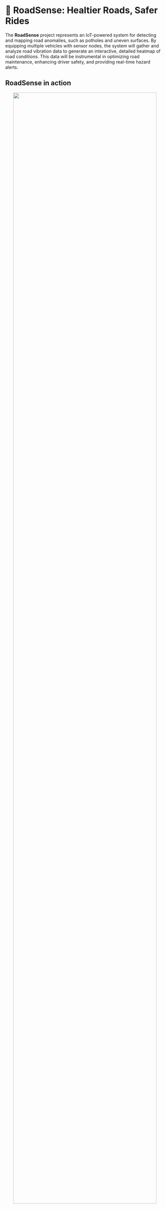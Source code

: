 # 🚗 RoadSense: Healtier Roads, Safer Rides

The **RoadSense** project represents an IoT-powered system for
detecting and mapping road anomalies, such as potholes and uneven
surfaces. By equipping multiple vehicles with sensor nodes, the system
will gather and analyze road vibration data to generate an interactive,
detailed heatmap of road conditions. This data will be instrumental in
optimizing road maintenance, enhancing driver safety, and providing
real-time hazard alerts.

## RoadSense in action

<center>
  <img src="./assets/images/roadsense_webapp_points.png" width="95%">
  <figcaption>Point Quality Data Visualization</figcaption>
</center>

<center style="margin-bottom: 10px">
  <img src="./assets/images/roadsense_webapp_heat.png" width="95%">
  <figcaption>Heatmap Visualization (red = severe road conditions)</figcaption>
</center>

## Prototype Car

| ![Prototype Car (Top View)](./assets/images/roadsense_rc_top.jpg) | ![Prototype Car (Side View)](./assets/images/roadsense_rc_side.jpg) |
| :---------------------------------------------------------------: | :-----------------------------------------------------------------: |
|                    _Prototype Car (top view)_                     |                     _Prototype Car (side view)_                     |

### Hardware Components

1. **Microcontroller**:

   **Arduino Portenta H7** with built-in Wi-Fi capability and RTOS
   support. Enables usage of threads for sensor data collection and
   transmission.

2. **IMU Sensor**:

   **GY-521** with MPU6050 6DOF (3-Axis Gyro and 3-Axis
   Accelerometer). While currently only the z-axis acceleration is used, the sensor
   provides additional data which can be used for future work to
   improve the road state qualification model.

3. **GPS Module**:

   **DFRobot GPS + BDS BeiDou** with output of position and speed.\
   We were able to fix connectivity by integrating EMF shielding. As
   the transmitted speed data was faulty, we had to make use of a
   fallback solution by approximating each segment through a fixed time
   of 3 seconds.

4. **EMF Shielding**:

   **DIY** using aluminum foil to shield the GPS module from
   electromagnetic interference.

Detailed information on the pin connections for the sensors with the Arduino Portenta H7 can be found in the following table.

**Sensor** **Portenta H7** **Description**

---

| **Module**      | **Pin** | **Portenta H7 Pin** | **Description**                               |
| --------------- | ------- | ------------------- | --------------------------------------------- |
| **GY-521**      | VCC     | 3.3V                | Power supply (3.3V)                           |
|                 | GND     | GND                 | Ground                                        |
|                 | SDA     | SDA (Pin 11)        | I2C Data line (SDA)                           |
|                 | SCL     | SCL (Pin 12)        | I2C Clock line (SCL)                          |
| **DFRobot GPS** | VCC     | 3.3V                | Power supply (3.3V)                           |
|                 | GND     | GND                 | Ground                                        |
|                 | TX      | RX (Pin 13)         | Serial data transmit line (TX from GPS to RX) |
|                 | RX      | TX (Pin 14)         | Serial data receive line (RX from GPS to TX)  |

## Overview

The **RoadSense** system consists of the following components:

- **Sensor Nodes**: IoT devices installed in vehicles, responsible for
  collecting inertial data using an Inertial Measurement Unit (IMU)
  sensor and location data via a GPS module. These nodes pre-process
  data to compute a qualifier for localized road states, reducing the
  volume of data sent to the central infrastructure.

- **Data Aggregation and Processing System**: A centralized backend
  platform responsible for receiving, aggregating, and analyzing data
  from multiple sensor nodes. This system generates detailed road
  quality insights and produces interactive heatmaps for
  visualization. It also includes mechanisms for detecting anomalies
  and triggering alerts.

- **Control Logic**: Defines the operational behavior of the IoT
  devices, including protocols for data collection, processing, and
  communication with the central system.

- **User Interface**: An interactive web application that enables
  stakeholders to visualize road conditions, explore heatmaps, and
  manage alerts effectively.

## Sensor Nodes

<center>
  <img src="./assets/diagrams/edge_node_rtuml/edge_node_rtuml.png">
  <figcaption>RT-UML of a Sensor Node</figcaption>
</center>

### Main Design Aspects

1. **Cost Restriction per node**:  100 CHF
   Given the large number of vehicles that will host sensor nodes, the
   cost per node must remain as low as possible. To achieve this, each
   vehicle will have a single sensor node/package installed to minimize
   installation and part costs. The qualification model is designed to
   be computationally efficient to minimize the cost of the
   microcontroller. Wifi connectability is chosen to minimize the cost
   of the communication module.

2. **Quantification of Road State**:
   The sensor node will be ideally positioned centrally in the vehicle,
   above one of the axles, and securely mounted to the chassis to
   reduce measurement errors. The road state will be quantified on a
   scale from 0 (very good) to 244 (very poor), with 255 reserved for
   hazardous conditions.

3. **Qualification Model**:

   $$
   \text{RoadQuality}_i =  \left\lfloor \frac{\max(\Delta a_{z,t}) - \Delta a_{z,\min}}{\Delta a_{z,\max} - \Delta a_{z,\min}} \right\rfloor  \cdot 255 \quad \text{where} \quad  t \in \text{RoadSegment}_i
   $$

   This model is based on the assumption that the maximum acceleration
   in z-axis is proportional to the road quality. By calculating the
   acceleration difference between the current and the previous time
   step, the model is unaffected by the vehicle's orientation and
   acceleration. $\Delta a_{z,\text{min}}$ and
   $\Delta a_{z,\text{max}}$ are determined during the calibration
   phase and symbolize the minimum and maximum acceleration difference
   occurring during possible driving conditions. This makes the model
   adaptable to different vehicles and driving conditions.

   Future iterations will adapt a simulation based approach described
   in the following:

   A simple linear Mass-Spring-Damper Model is chosen to model the cars
   factor on the transduced shocks. (While keeping computational effort
   low.) A first calibration phase coupled to a initial parameter set
   aims to fit Mass-Spring-Damper Model parameters. Measured data will
   be fit to quantified values during calibration phase. Further
   physical quatities other than z-axis acceleration have to be
   considered to decouple driving induced accelerations from the road
   state.

4. **High Polling Rate for IMU Measurements**:

   Road-induced shocks are brief and their period and amplitude are
   proportional to vehicle speed. The IMU's polling rate will be
   configured to ensure reliable readings for typical driving speeds.
   Currently the acceleration is measured every 3ms, acchieving a road
   resolution of 2.5cm at 30 km/h which is the assumed avrage speed in
   urban areas.

5. **Sensing of physical quantities**: The system will measure multiple
   physical quantities to ensure accurate road state assessments:

   1. **Acceleration in z-Axis** to determine road state and potholes.

   2. **Acceleration in x,y-Axis and rotational acceleration** to
      minimize errors induced from driving scenarios. (Possible part
      of future work)

   3. **Driving Velocity** to approximate relative distance through
      integration needed for velocity indipendent Segmentation of
      QualityMeasures.
      (Future Work: to couple shock amplitudes to velocity through
      Spring-Damper Model).

   4. **Geographical Position** to reference qualification to current
      position.

6. **Data Transmission at Established Gatepoints**:

   1. **Data Format**: Each data package will include the following
      information encoded as a JSON object:

      ```
      (Node ID (2 Bytes)) |
       Position (2 x 8 Bytes (Double-Precision Float)) | Road Quality (1 Byte) | Unix Timestamp (4 Bytes)
      ```

      For example, the following snippet represents a valid data
      sample in JSON format:

      ```json
      {
        "lat": 46.19313,
        "lon": 6.80421,
        "timestamp": 1734478933,
        "bumpiness": 50,
        "device_id": "USI-Car-1""
      }
      ```

   2. **Local Preprocessing**: The node will preprocess and store
      position-quality tuples locally.

   3. **Gatepoint Connectivity**: The node will automatically
      establish a connection at predefined gatepoints to transmit new
      data.

   4. **Data Protocol**: Data packages will be transmitted in MQTT
      format to a RabbitMQ server.

## System Architecture

The **RoadSense** consists of multiple IoT devices installed in
vehicles, communicating with a central server designed to be highly
scalable to handle data from thousands of devices. In this section we
will describe all meaningful components of the system, focusing on the
IoT data pipeline and the client-server architecture.

### IoT Data Pipeline

The data pipeline has been designed with scalability in mind, allowing
for efficient data collection, processing, and data analysis from
multiple (potentially thousands) concurrent IoT devices. The following
diagram illustrates the pipeline steps, from data ingestion to the
storage of processed data.

<center style="margin-bottom: 10px">
  <img src="./assets/diagrams/iot_data_pipeline/iot_data_pipeline.png" width="100%">
  <figcaption>IoT Data Pipeline Architecture</figcaption>
</center>

The pipeline consists of the following components:

1. **Data ingestion**: IoT devices collect vibration, GPS, and other
   relevant data points. When the vehicle reaches an access point, the
   data will be transmitted to the server. Each device will be able to
   connect to different Wi-Fi networks, allowing for data transmission
   in different locations. This may include public Wi-Fi networks,
   cellular data, or a dedicated network infrastructure.

2. **Authentication and security**: In the original idea of the project
   each device is authenticated before data transmission to ensure data
   integrity and prevent unauthorized access. For this purpose, was
   decided to use [Keycloak](https://www.keycloak.org/) for identity
   and access management. Unfortunately, this feature was not
   implemented in the presented prototype in order to focus on the core
   functionality of the system.

3. **Geographical distribution**: The server leverages DNS-based load
   balancing to distribute incoming data across regional gateways for
   efficient processing. We have chosen to use
   [BIND9](https://www.isc.org/bind/) for DNS-based load balancing
   along with [GeoIP](https://www.maxmind.com/en/geoip2-databases) for
   geolocation. Each regional gateway will be responsible for routing
   the user requests to the regional message queuing system. For this
   purpose, we will use [Traefik](https://traefik.io/) as the reverse
   proxy. Unfortunately, also this feature was not implemented in the
   prototype as it would introduce additional complexity to the system.
   However, this feature is essential for the scalability of the system
   as it allows for efficient data processing across multiple regions.

4. **Message queues**: Each gateway node processes incoming data and
   forwards it to a regional queuing system to allow for parallel
   processing. After evaluating multiple options, we decided to use
   [RabbitMQ](https://www.rabbitmq.com/) as the message queue system.
   To ensure high availability, we will deploy RabbitMQ in a cluster
   configuration (refer to the [RabbitMQ Clustering
   Guide](https://www.rabbitmq.com/clustering.html)). For the prototype
   we avoided the creation of a RabbitMQ cluster, and was used a single
   instance of RabbitMQ. This feature is still of interest for the
   scalability of the system.

5. **Data Consumers and Preprocessing**: Each region is served by a set
   of consumer microservices that retrieve incoming data from the
   RabbitMQ clusters, perform data validation, and execute map matching
   to process and align the data with geographical coordinates.

   During the initial project specifications, [Go](https://golang.org/)
   was selected as the primary language for these microservices.
   However, the prototype implementation utilized
   [Rust](https://rust-lang.org/) instead. This decision was driven by
   the opportunity to explore Rust's performance and safety features.
   The microservices were designed to be lightweight, efficient, and
   resilient against failures.

6. **Data storage**: Processed data is stored in a scalable database
   system that can handle high volumes of data. Since we are dealing
   with both date-time and geospatial data, we chose to use
   [TimescaleDB](https://www.timescale.com/) as the database system
   with the [PostGIS](https://postgis.net/) extension to support
   geospatial queries. PostGIS was used to store and query collected
   samples

_Note:_ Although not implemented in the current prototype, most of the
services/microservices described above could be containerized (if not
already) using technologies like Docker and managed in a production
environment using [Kubernetes](https://kubernetes.io/) for scalability
and orchestration.

### Client-Server interaction

The **RoadSense** system employs a client-server architecture designed
to efficiently deliver real-time road condition data. The client is a
web-based application that visualizes road condition samples on an
interactive map. These samples are fetched from a custom API
microservice, which only returns data points within the map's current
bounding box, leveraging **PostGIS** for spatial queries to optimize
performance and minimize data transfer. This ensures scalability and
efficient handling of large datasets, as the system can support millions
of samples without overwhelming either the client or the server. The
following diagram illustrates the client-server interaction:

<center style="margin-bottom: 10px">
![Client-Server
  <img src="./assets/diagrams/client_server_architecture/client_server_arch.png" width="100%">
  <figcaption>Client-Server interaction</figcaption>
</center>

The backend is implemented as a custom API server built with **Rust**
using the **Actix** web framework and [Diesel](https://diesel.rs/) for
database interaction. It provides a read-only interface, returning road
condition samples in `JSON` format based on client requests. Data
insertion is handled by separate consumers processing messages from
**RabbitMQ**. The architecture enables efficient data processing,
retrieval, and real-time visualization while maintaining scalability and
performance.

# System Implementation

This chapter details the implementation of the **RoadSense** system,
focusing on the practical realization of its architecture and
components. The system integrates various technologies to ensure
reliable data collection, processing, and visualization for monitoring
road conditions.

The implementation covers three main areas: the IoT sensor nodes
deployed in vehicles for data acquisition, the backend infrastructure
responsible for data aggregation and analysis, and the client-side
application used for data visualization and user interaction. Each
component is designed to optimize performance, scalability, and
usability.

The IoT sensor nodes preprocess data locally to reduce transmission
overhead while ensuring accurate representation of road states. The
backend, built using a microservice-based approach, processes incoming
data, stores it efficiently, and provides APIs for real-time access to
relevant datasets. The client application uses these APIs to present
road condition data interactively on a map, supporting features such as
filtering, heatmaps, and severity-based color coding.

This chapter provides detailed insights into the implementation of these
components, explaining the choices of technologies and methodologies
employed to achieve the desired functionality and performance of the
system.

## Prototype Embedded Firmware

In this section, we provide an overview of the core components and
implementation details of the prototype embedded firmware developed for
the sensor node. The firmware orchestrates sensor data acquisition, road
quality analysis, and reliable data transmission to an external system.
The following subsections summarize the primary files and their
responsibilities:

- **Mainfile (roadsense-embedded.ino):** Initializes the system, sets
  up multithreaded operations, and manages the data flow between
  sensor acquisition and network transmission.

- **roadqualifier.h:** Contains the logic for measuring, calibrating,
  and quantifying road segment quality using specified sensors, along
  with persistent calibration-data handling. It also provides
  simulated sensor modes for debugging and testing.

- **RabbitMQClient.h:** Handles WiFi connectivity and MQTT-based
  communication, enabling the sending of computed road quality metrics
  to a RabbitMQ server.

By clearly defining these components, the firmware maintains a modular
structure, simplifying development, testing, and future enhancements.

### Mainfile (roadsense-embedded.ino)

The main Arduino `roadsense-embedded.ino` file serves as the central
entry point for the embedded firmware running on the sensor node. Its
primary tasks involve initializing system components, orchestrating two
concurrent threads for road data acquisition and transmission, and
managing communication buffers.

- **Initialization and Setup:** At startup, the main file initializes
  serial communication for debugging. It then sets up the
  `RoadQualifier` instance, which prepares sensor input (e.g., IMU and
  GPS readings) for analyzing road quality. If initialization fails,
  the system reports this via serial output (only for debugging). LED
  indicators will be used to signal system readiness or errors in
  future iterations.

- **Multithreading using Mbed OS:** Leveraging Mbed OS RTOS features,
  the firmware runs two threads concurrently:

  1. _Road Segmentation Thread_: Periodically calls
     `roadQualifier.qualifySegment()` to compute the quality of a
     road segment. Upon success, it stores the resulting
     `SegmentQuality` record into a thread-safe circular buffer.

  2. _Data Transmission Thread_: Establishes and maintains a WiFi
     connection, then continuously reads from the circular buffer to
     transmit data using a `RabbitMQClient`. If no data is available,
     it waits until new records arrive. The thread is able to handle
     connection failures and re-establish the connection when
     available.

- **Circular Buffer for Data Storage:**
  A custom circular buffer, protected by a mutex, ensures safe
  concurrent access from both threads. If the buffer is full, the
  oldest entry is overwritten, preventing blocking conditions and
  ensuring efficient memory usage.

- **Data Transmission via RabbitMQ:**
  Once connected to WiFi, the data transmission thread publishes
  buffered `SegmentQuality` records to an external system through the
  `rabbitMQClient`. This design decouples data acquisition from
  network-related issues, allowing both to operate independently.

- **Watchdog and Timing:**
  Although not currently used, the code includes a watchdog timer as
  we planned to use it increase errors related to one of the threads.
  Such safety mechanisms will be implemented in future iterations. The
  system also includes a timing mechanism to ensure that the road
  segment qualification and data transmission threads operate at the
  desired intervals.

- **Main Loop:**
  The `loop()` function remains empty, as the system relies on RTOS
  threads for ongoing tasks. All main logic thus resides in separate
  threads defined in the setup phase.

### roadqualifier.h

The `roadqualifier.h` file encapsulates the logic and data structures
required to process road quality measurements from connected sensors,
manage calibration and data persistence, and ensure system readiness.
This file defines the `RoadQualifier` class, which serves as the core of
the road quality analysis functionality.

- **Sensor Abstraction and Dummy Modes:** The code supports both
  actual hardware operation and dummy sensor modes for testing without
  physical IMU or GPS devices. Conditional compilation flags (e.g.,
  `DUMMY_MPU` and `DUMMY_GPS`) select between real and simulated
  sensor inputs. This approach allows for development and debugging of
  other modules without actual available sensors.

- **Road Segment Qualification:** The `RoadQualifier` class provides a
  `qualifySegment()` method to measure a predefined road segment's
  quality. It uses acceleration data (from the MPU6050 or dummy
  equivalent) and position/speed data (from a GPS module or dummy
  object) to compute a `SegmentQuality` metric. If a valid segment is
  detected, it returns a quantized quality value mapped into a byte
  range. If the segment is invalid (e.g., due to missing GPS data
  within the first 10% of the segment), the method returns `false`.

- **Calibration Handling and Flash Memory:** The file includes
  routines for:

  - _Calibration_: Acquiring accelerometer data over a specified
    timeframe to determine minimum and maximum values, ensuring that
    subsequent measurements are interpreted correctly.

  - _Persistent Storage_: Using Mbed's `FlashIAPBlockDevice` and
    related helpers (`FlashIAPLimits.h`) to store and retrieve
    calibration parameters (e.g., minimum and maximum acceleration
    differences) in non-volatile flash memory.

  - _Deletion of Calibration Data_: Providing a function
    `deleteCalibrationFromFlash()` to erase previously stored
    calibration information, enabling reset or re-calibration
    scenarios.

- **Quantification and Mapping:** A dedicated `quantifyToByte()`
  function maps computed acceleration differences into a 0--255 byte
  range based on the caputred calibration data. This allows for easy
  interpretation, efficient storage and transmission of road quality
  metrics.

- **Initial Setup and Readiness Checks:** The `begin()` method
  initializes sensors, loads or creates calibration data, and ensures
  a stable GPS fix before considering the system ready. The
  `isReady()` method provides a quick way to confirm that the
  `RoadQualifier` is fully operational.

- **GPS and IMU Integration:** Functions such as
  `waitForValidLocation()` and `waitForValidSpeed()` ensure that the
  system obtains reliable, fresh data from the GPS before proceeding.
  The IMU (or dummy MPU) data is read at each iteration, feeding the
  computation that identifies peak acceleration differences along the
  measured road segment.

### RabbitMQClient.h

The `RabbitMQClient.h` file manages the communication between the sensor
node and an external RabbitMQ server over MQTT. It encapsulates WiFi
connectivity handling, MQTT client operations, and the formatting and
publishing of road segment data into a consistent interface.

- **WiFi Connectivity Management:** The class attempts to connect to
  one of several predefined WiFi networks. It continually checks WiFi
  status and provides a method `isConnectedWiFi()` to confirm a
  successful connection. By iterating through a list of credentials,
  the code increases the likelihood of establishing a network
  connection in various deployment environments.

- **MQTT Integration for RabbitMQ:** The `RabbitMQClient` uses the
  `PubSubClient` library to communicate over the MQTT protocol. It
  sets up the MQTT server (RabbitMQ host, port, user, and password)
  and ensures a persistent connection. The `connect()` method and the
  internal `ensureConnected()` helper function handle reconnection
  logic and error reporting.

- **Error Handling:** In case of connection failures or publishing
  errors, the class stores the MQTT state code, accessible via
  `getErrorCode()`. This mechanism aids in debugging and understanding
  the cause of communication issues.

- **Publishing Data and Callbacks:** To send road segment quality
  data, the class provides:

  - _`publishSegmentQuality()`_: Converts a `SegmentQuality` struct
    into a JSON-formatted message and publishes it to a designated
    MQTT topic.

  - _`sendDataCallback()`_: A method suitable for periodic or
    callback-driven operations, connecting to the RabbitMQ server
    (if not connected) and publishing freshly acquired segment data.

- **Integration with the Firmware:** By abstracting away the details
  of WiFi and MQTT connections, `RabbitMQClient` allows other parts of
  the firmware---such as the road qualifier threads---to focus solely
  on data acquisition and retrieval. The communication logic remains
  modular, enabling future changes to the network stack or message
  format without altering the core road quality logic.

## Prototype data processing pipeline

The prototype implementation of the data processing pipeline is a
simplified version of the architecture described in
[1.3.1](#subsec:iot_data_pipeline){reference-type="ref+label"
reference="subsec:iot_data_pipeline"}. Certain components such as
**Keycloak** for authentication, geographical-based routing, and running
services in a cluster have been omitted. These decisions were made to
streamline development and focus on the core functionality of the
system, deferring concerns like scalability and advanced security to
future iterations.

The core concept remains consistent with the original design: a
**queuing server** is placed behind a **reverse proxy** (using
**Traefik**) to provide enhanced security and additional features such
as load balancing and request routing. A **consumer** service then pulls
data from the queue, performs preprocessing, and stores the processed
data in a database. This approach enables modularity and ensures the
data is prepared for subsequent analysis and visualization.

While the current implementation lacks certain advanced features, it
retains the essential components to validate the core functionality.
This includes the ability to handle incoming IoT data, preprocess it,
and store it in a format optimized for the system's use cases. The
pipeline serves as a foundation for future iterations, where
scalability, geographical routing, and authentication mechanisms can be
incorporated.

<center style="margin-bottom: 10px">
  <img
  src="./assets/diagrams/prototype_pipeline/prototype_pipeline.png"
  style="width:95.0%" />
  <figcaption>Prototype Data Processing Pipeline Architecture</figcaption>
</center>

The communication between the IoT device and the RabbitMQ service is
done using the MQTT protocol, while the consumer service uses AMQP to
retrieve messages from the queue. This was done as MQTT is a lightweight
protocol designed for IoT devices, making it suitable for transmitting
sensor data. AMQP, on the other hand, is a robust protocol that provides
additional features such as message acknowledgments and routing. The
following diagram illustrated the flow of data through the prototype
pipeline:

<center style="backgroud-color: white">
  <img
  src="./assets/diagrams/prototype_pipeline/prototype_pipeline_annotated.png"
  style="width:95.0%" />
</center>
<center style="margin-bottom: 10px">
  <figcaption>Prototype Data Processing Pipeline with Annotations</figcaption>
</center>

This simplified implementation allows for faster prototyping and
development while maintaining a clear path for future enhancements to
address scalability and security concerns.

## Web Application Prototype

The **RoadSense** web application prototype serves as the primary
interface for visualizing and interacting with road condition data. It
is designed to demonstrate core functionality and validate the
effectiveness of the system while prioritizing simplicity and
performance over scalability in this phase.

The web application is implemented using the following modern
technologies:

- [React.js](https://reactjs.org/): A JavaScript library for building
  user interfaces.

- [Remix](https://remix.run/): A full-stack web framework built on
  React for modern web apps.

- [TypeScript](https://www.typescriptlang.org/): A strongly typed
  programming language that builds on JavaScript.

- [React Leaflet](https://react-leaflet.js.org/): A library for
  integrating Leaflet maps with React.

- [leaflet.heat](https://github.com/Leaflet/Leaflet.heat): A plugin
  for adding heatmap layers to Leaflet maps.

- [shadcn/ui](https://ui.shadcn.dev/): A collection of customizable
  components for modern UIs.

The map visualization displays road condition samples retrieved from the
backend and presents them color-coded based on severity. The severity
levels are categorized as follows:

- **Smooth (light blue)**: Road quality score between 0 and 50.

- **Minor (green)**: Road quality score between 51 and 100.

- **Moderate (yellow)**: Road quality score between 101 and 150.

- **Major (orange)**: Road quality score between 151 and 200.

- **Severe (dark red)**: Road quality score between 201 and 250.

Users can filter samples by severity to focus on specific road
conditions and toggle between a heatmap view and individual data points
for a more detailed analysis.

To optimize data transfer, the application uses **PostGIS** for spatial
queries, fetching only the samples visible within the map's current
bounding box. This approach minimizes bandwidth usage and enhances
performance, ensuring the system remains responsive even with large
datasets.

The backend interaction is handled through a custom API built with
**Rust**, leveraging the **Actix** framework for web services and
**Diesel** for database operations. Refer to
[1.3.2](#subsec:client_server_interaction){reference-type="ref+label"
reference="subsec:client_server_interaction"} for more details on the
client-server architecture. To optimize data transfer and minimize
latency, the API returns road condition samples in `JSON` format based
on the client map bounds.

The following screenshots illustrate the web application prototype:

<center>
  <img src="./assets/images/roadsense_webapp_points.png" width="95%">
  <figcaption>Point Quality Data Visualization</figcaption>
</center>

<center style="margin-bottom: 10px">
  <img src="./assets/images/roadsense_webapp_heat.png" width="95%">
  <figcaption>Heatmap Visualization (red = severe road conditions)</figcaption>
</center>

This prototype showcases the core functionality of the **RoadSense**
system, providing a foundation for future iterations that will
incorporate advanced features such as user authentication,
geographical-based routing, and deployment in a containerized, clustered
environment.

## Results

The **RoadSense** system was successfully implemented and tested in a
core configuration, demonstrating the feasibility of collecting and
analyzing road quality data using IoT devices. The system consists of
three main components: the sensor node, the data processing pipeline,
and the web application. Each component plays a crucial role in the
system's operation and contributes to the overall goal of improving road
quality monitoring.

The sensor node prototype was developed using an Arduino-based
microcontroller, an IMU sensor, and a GPS module. The node collects
acceleration and location data, processes it to compute road quality
metrics, and transmits the results to the central system. The sensor
node firmware was designed to operate in a multithreaded environment,
with separate threads for data acquisition and transmission. The
firmware includes mechanisms for handling sensor data, road quality
analysis, and network communication. The sensor node successfully
transmitted road quality data to the central system, demonstrating its
ability to collect and process data in real-time.

The data processing pipeline was implemented using a RabbitMQ message
broker, a MongoDB database, and a Node.js server. The pipeline receives
road quality data from sensor nodes, stores it in a database, and
processes it to generate heatmaps and anomaly alerts. The pipeline was
designed to be scalable and fault-tolerant, with support for dynamic
scaling and error handling. The pipeline successfully processed road
quality data from a sensor node, generating a heatmap and alerts based
on the collected data.

The web application provides a user-friendly interface for visualizing
road conditions, exploring heatmaps, and managing alerts. The
application allows users to view road quality data in real-time and
filter data for specific interests. The application was designed to be
responsive and interactive, with support for multiple user roles and
access levels. The web application successfully displayed road quality
data from the central system, enabling users to monitor road conditions
and take appropriate actions.

## Known problems

The current implementation of the **RoadSense** system, while
functional, presents several limitations and areas for improvement:

- **Sensor Node:** The sensor node prototype lacks a robust enclosure
  and mounting mechanism, which can lead to sensor misalignment and
  inaccurate data collection. Additionally, the GPS module's speed
  data is unreliable, requiring a fallback solution to approximate
  road segments.

- **Road Quality Model:** The current road quality model is simplistic
  and relies solely on z-axis acceleration data. Future iterations
  should incorporate additional sensor data and a more sophisticated
  model to improve accuracy.

- **Data Transmission:** The data transmission mechanism is not
  optimized for power efficiency, which can lead to increased energy
  consumption and reduced battery life. Implementing a more efficient
  communication protocol and optimizing data transfer rates can
  address this issue.

- **Prototype Testing:** Testing with a RC car prototype enabled a
  quick proof of concept but did not fully represent real-world
  driving conditions. Future testing with a full-scale vehicle is
  necessary to validate the model's and system's performance under
  realistic scenarios.

- **Map Matching:** The map-matching functionality relies on the OSMR
  service, which does not always provide optimal results. This can
  lead to inaccuracies in aligning road condition data with
  geographical locations.

- **Frontend Application:** The frontend application is minimalistic
  and lacks advanced features. Enhancements to the user interface and
  the addition of anticipated features, such as an automated
  management system for road condition data, are necessary to improve
  usability.

- **Unmet Objectives:** Certain objectives outlined during the
  planning phase, such as the geographical distribution of the system,
  were not fully achieved in the prototype.

- **Scalable Pipeline:** The current prototype does not implement the
  scalable pipeline envisioned during the specification phase.
  Instead, it focuses on a simplified version to validate the core
  functionality.

These limitations highlight the areas that need further development to
achieve the full potential of the **RoadSense** system in future
iterations.

## Future Work

### Edge Node

Future iterations of the edge node will focus on improving the
robustness and reliability of the sensor data collection process. This
includes developing a more durable enclosure and mounting mechanism to
ensure accurate sensor alignment and data collection. Additionally,
integrating a more reliable GPS module will enhance the system's ability
to capture precise road conditions. Testing the system with a full-scale
vehicle under real-world driving conditions will provide valuable
insights into the system's performance and help validate the road
quality model. This testing will also help identify potential issues and
areas for improvement, such as optimizing the sensor placement and data
collection process. Improving the calibration process and incorporating
additional sensor data will enhance the accuracy of the road quality
model. Future iterations should explore more sophisticated models that
consider multiple physical quantities, such as acceleration in the x and
y axes and rotational acceleration, to minimize errors induced by
driving scenarios. Integrating a simulation-based approach, such as a
Mass-Spring-Damper model, will enable the system to account for
driving-induced accelerations and road conditions more effectively.
While also a data driven ML approach could be used to improve the model.
This would require a large dataset of road quality measurements and
corresponding sensor data to train the model.

### Data Processing Pipeline

Enhancements to the data processing pipeline will aim to improve
scalability, reliability, and data quality. In future iterations,
deploying the pipeline in a clustered environment using
[Kubernetes](https://kubernetes.io/) will enable dynamic scaling based
on data volume. This will ensure consistent performance even as the
number of edge nodes and incoming data streams grow.

Integrating an advanced preprocessing layer could improve the accuracy
of map matching and anomaly detection. Currently, the system relies on
the OSMR service for map matching, which may not always yield optimal
results due to limitations in handling complex or incomplete data. Using
a custom map-matching algorithm with machine learning models could
enhance the system's ability to align sensor data with road networks
accurately.

### Web Application and API Microservice

Future updates to the web application will include user authentication
and role-based access control, enabling different stakeholders to
securely access relevant data. Advanced filtering options, such as
time-based queries and historical data visualization, will provide
deeper insights into road conditions over time. Additionally, at the
moment each sample is characterized by the device ID of the IoT device
that collected it but this value is not used in the frontend. In future
iterations of the project wouldc be interesting to be able to show the
contribution of each device to the dataset directly in the page.

On the other hand, the API microservice would need to be extended in
order to support write operations for enabling user-driven annotations
or reports on specific road conditions.

## Conclusions

The **RoadSense** project has been a valuable learning experience for
the team. It allowed us to work with edge computing, IoT, and the
challenges of building a system that combines both. For many of us, it
was our first time working with embedded systems, making this project a
great chance to learn new skills. We also gained a better understanding
of the importance of data collection and how it can be used to make
better decisions.

The project achieved its main goal of creating a system that monitors
road conditions and provides real-time feedback. The system can map road
conditions, detect potholes, and display the collected data through a
web interface. This allows users to see road conditions in real-time and
provides a solid base for future improvements.

Although the prototype works as expected, there are areas that can be
improved, such as making the map-matching process more accurate,
improving the frontend design, and implementing the full scalable
pipeline planned during the design phase. These are good next steps for
future versions of the system.

We would like to thank our supervisors for their guidance and support
during the project. We are also grateful to the Università della
Svizzera italiana (USI) for giving us the resources needed to complete
this work. This project has been an important step in learning and
growing our technical and teamwork skills.
